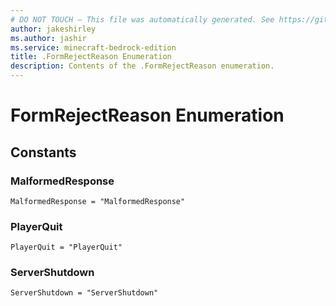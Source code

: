 ```yaml
---
# DO NOT TOUCH — This file was automatically generated. See https://github.com/mojang/minecraftapidocsgenerator to modify descriptions, examples, etc.
author: jakeshirley
ms.author: jashir
ms.service: minecraft-bedrock-edition
title: .FormRejectReason Enumeration
description: Contents of the .FormRejectReason enumeration.
---
```

# FormRejectReason Enumeration

## Constants
### **MalformedResponse**
`MalformedResponse = "MalformedResponse"`
### **PlayerQuit**
`PlayerQuit = "PlayerQuit"`
### **ServerShutdown**
`ServerShutdown = "ServerShutdown"`
